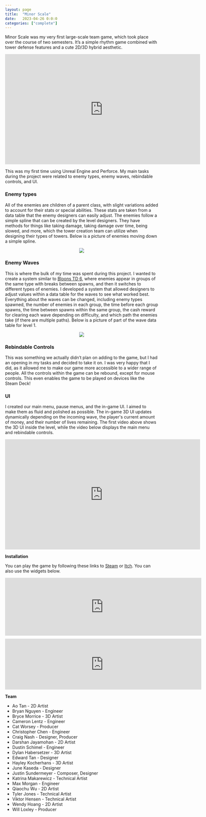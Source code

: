 ```yaml
---
layout: page
title:  "Minor Scale"
date:   2023-04-26 0:0:0
categories: ["complete"]
---
```

Minor Scale was my very first large-scale team game, which took place over the course of two semesters. It’s a simple rhythm game combined with tower defense features and a cute 2D/3D hybrid aesthetic.

<center><iframe width="642" height="362" src="https://www.youtube-nocookie.com/embed/gT3EOulVUow?si=XvPZxlDXvWLT-nsu" title="YouTube video player" frameborder="0" allow="accelerometer; autoplay; clipboard-write; encrypted-media; gyroscope; picture-in-picture; web-share" referrerpolicy="strict-origin-when-cross-origin" allowfullscreen></iframe></center>

This was my first time using Unreal Engine and Perforce. My main tasks during the project were related to enemy types, enemy waves, rebindable controls, and UI.

### Enemy types
All of the enemies are children of a parent class, with slight variations added to account for their stats or special abilities. These stats are taken from a data table that the enemy designers can easily adjust. The enemies follow a simple spline that can be created by the level designers. They have methods for things like taking damage, taking damage over time, being slowed, and more, which the tower creation team can utilize when designing their types of towers. Below is a picture of enemies moving down a simple spline.

<center><img src="{{ '/assets/img/EnemyPhoto.png' }}" id="enemy-img"></center>

### Enemy Waves
This is where the bulk of my time was spent during this project. I wanted to create a system similar to [Bloons TD 6][bloons-steam], where enemies appear in groups of the same type with breaks between spawns, and then it switches to different types of enemies. I developed a system that allowed designers to adjust values within a data table for the waves to see what worked best. Everything about the waves can be changed, including enemy types spawned, the number of enemies in each group, the time before each group spawns, the time between spawns within the same group, the cash reward for clearing each wave depending on difficulty, and which path the enemies take (if there are multiple paths). Below is a picture of part of the wave data table for level 1.

<center><img src="{{ '/assets/img/WavesPhoto.png' }}" id="waves-img"></center>

### Rebindable Controls
This was something we actually didn’t plan on adding to the game, but I had an opening in my tasks and decided to take it on. I was very happy that I did, as it allowed me to make our game more accessible to a wider range of people. All the controls within the game can be rebound, except for mouse controls. This even enables the game to be played on devices like the Steam Deck!

### UI
I created our main menu, pause menus, and the in-game UI. I aimed to make them as fluid and polished as possible. The in-game 3D UI updates dynamically depending on the incoming wave, the player's current amount of money, and their number of lives remaining. The first video above shows the 3D UI inside the level, while the video below displays the main menu and rebindable controls.

<center><iframe width="642" height="362" src="https://www.youtube-nocookie.com/embed/SOFNBFVjhWE?si=rQBwblIpLVV-NTpU" title="YouTube video player" frameborder="0" allow="accelerometer; autoplay; clipboard-write; encrypted-media; gyroscope; picture-in-picture; web-share" referrerpolicy="strict-origin-when-cross-origin" allowfullscreen></iframe></center>

**Installation** 

You can play the game by following these links to [Steam][ms-steam] or [Itch][ms-itch]. You can also use the widgets below.

<center><iframe src="https://store.steampowered.com/widget/2376030/" frameborder="0" width="646" height="190"></iframe></center>
<div style="height:10px;font-size:1px;">&nbsp;</div>
<center><iframe frameborder="0" src="https://itch.io/embed/1948909?bg_color=dbdbeb&amp;fg_color=222222&amp;link_color=6d75f9&amp;border_color=00b58f" width="646" height="167"><a href="https://minor-scale-dev.itch.io/minor-scale">Minor Scale by Keyboard Critter Co, CosmicQuail, Dustin Schimel, mmorg00, wenylli, Viktor the Great</a></iframe></center>

**Team** 
- Ao Tan - 2D Artist
- Bryan Nguyen - Engineer
- Bryce Morrice - 3D Artist
- Cameron Lentz - Engineer
- Cat Worsey - Producer
- Christopher Chen - Engineer
- Craig Nash - Designer, Producer
- Darshan Jayamohan - 2D Artist
- Dustin Schimel - Engineer
- Dylan Habersetzer - 3D Artist
- Edward Tan - Designer
- Hayley Kocherhans - 3D Artist
- June Kaseda - Designer
- Justin Sundermeyer - Composer, Designer
- Katrina Makarewicz - Technical Artist
- Max Morgan - Engineer
- Qiaochu Wu - 2D Artist
- Tyler Jones - Technical Artist
- Viktor Hensen - Technical Artist
- Wendy Hoang - 2D Artist
- Will Loxley - Producer

[ms-steam]: https://store.steampowered.com/app/2376030/Minor_Scale/
[ms-itch]: https://minor-scale-dev.itch.io/minor-scale
[bloons-steam]: https://store.steampowered.com/app/960090/Bloons_TD_6/